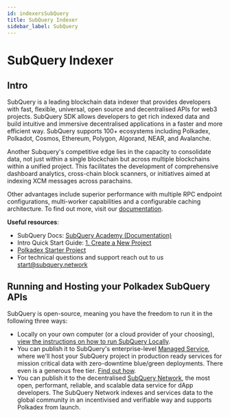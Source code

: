```yaml
---
id: indexersSubQuery
title: SubQuery Indexer
sidebar_label: SubQuery
---
```


# SubQuery Indexer

## Intro

SubQuery is a leading blockchain data indexer that provides developers with fast, flexible, universal, open source and decentralised APIs for web3 projects. SubQuery SDK allows developers to get rich indexed data and build intuitive and immersive decentralised applications in a faster and more efficient way. SubQuery supports 100+ ecosystems including Polkadex, Polkadot, Cosmos, Ethereum, Polygon, Algorand, NEAR, and Avalanche.

Another Subquery's competitive edge lies in the capacity to consolidate data, not just within a single blockchain but across multiple blockchains within a unified project. This facilitates the development of comprehensive dashboard analytics, cross-chain block scanners, or initiatives aimed at indexing XCM messages across parachains.

Other advantages include superior performance with multiple RPC endpoint configurations, multi-worker capabilities and a configurable caching architecture. To find out more, visit our [documentation](https://academy.subquery.network/).

**Useful resources**:
- SubQuery Docs: [SubQuery Academy (Documentation)](https://academy.subquery.network/)
- Intro Quick Start Guide: [1. Create a New Project](https://academy.subquery.network/quickstart/quickstart.html)
- [Polkadex Starter Project](https://github.com/subquery/subql-starter/tree/main/Polkadex/polkadex-starter)
- For technical questions and support reach out to us start@subquery.network

## Running and Hosting your Polkadex SubQuery APIs

SubQuery is open-source, meaning you have the freedom to run it in the following three ways:
- Locally on your own computer (or a cloud provider of your choosing), [view the instructions on how to run SubQuery Locally](https://academy.subquery.network/run_publish/run.html).
- You can publish it to SubQuery's enterprise-level [Managed Service](https://managedservice.subquery.network/), where we'll host your SubQuery project in production ready services for mission critical data with zero-downtime blue/green deployments. There even is a generous free tier. [Find out how](https://academy.subquery.network/run_publish/publish.html).
- You can publish it to the decentralised [SubQuery Network](https://subquery.network/network), the most open, performant, reliable, and scalable data service for dApp developers. The SubQuery Network indexes and services data to the global community in an incentivised and verifiable way and supports Polkadex from launch.
